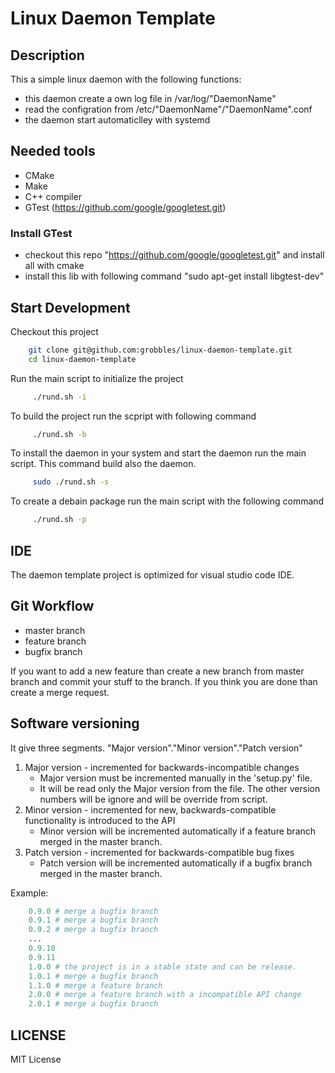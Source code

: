 # Linux Daemon Template

## Description

This a simple linux daemon with the following functions:

-   this daemon create a own log file in /var/log/"DaemonName"
-   read the configration from /etc/"DaemonName"/"DaemonName".conf
-   the daemon start automaticlley with systemd

## Needed tools

-   CMake
-   Make
-   C++ compiler
-   GTest (https://github.com/google/googletest.git)

### Install GTest

-   checkout this repo "https://github.com/google/googletest.git" and install all with cmake
-   install this lib with following command "sudo apt-get install libgtest-dev"

## Start Development

Checkout this project

```bash
    git clone git@github.com:grobbles/linux-daemon-template.git
    cd linux-daemon-template
```

Run the main script to initialize the project

```bash
     ./rund.sh -i
```

To build the project run the scpript with following command

```bash
     ./rund.sh -b
```

To install the daemon in your system and start the daemon run the main script. This command build also the daemon.

```bash
     sudo ./rund.sh -s
```

To create a debain package run the main script with the following command

```bash
     ./rund.sh -p
```

## IDE

The daemon template project is optimized for visual studio code IDE.

## Git Workflow

-   master branch
-   feature branch
-   bugfix branch

If you want to add a new feature than create a new branch from master branch and commit your stuff to the branch. If you think you are done than create a merge request.

## Software versioning

It give three segments. "Major version"."Minor version"."Patch version"

1. Major version - incremented for backwards-incompatible changes
    - Major version must be incremented manually in the 'setup.py' file.
    - It will be read only the Major version from the file. The other version numbers will be ignore and will be override from script.
2. Minor version - incremented for new, backwards-compatible functionality is introduced to the API
    - Minor version will be incremented automatically if a feature branch merged in the master branch.
3. Patch version - incremented for backwards-compatible bug fixes
    - Patch version will be incremented automatically if a bugfix branch merged in the master branch.

Example:

```python
    0.9.0 # merge a bugfix branch
    0.9.1 # merge a bugfix branch
    0.9.2 # merge a bugfix branch
    ...
    0.9.10
    0.9.11
    1.0.0 # the project is in a stable state and can be release.
    1.0.1 # merge a bugfix branch
    1.1.0 # merge a feature branch
    2.0.0 # merge a feature branch with a incompatible API change
    2.0.1 # merge a bugfix branch
```

## LICENSE

MIT License
